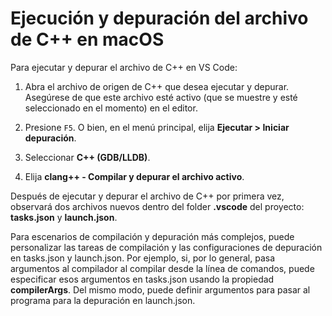<h1 data-loc-id="walkthrough.mac.title.run.and.debug.your.file">Ejecución y depuración del archivo de C++ en macOS</h1>
<p data-loc-id="walkthrough.mac.run.and.debug.your.file">Para ejecutar y depurar el archivo de C++ en VS Code:</p>
<ol>
<li><p data-loc-id="walkthrough.mac.instructions1">Abra el archivo de origen de C++ que desea ejecutar y depurar. Asegúrese de que este archivo esté activo (que se muestre y esté seleccionado en el momento) en el editor.</p>
</li>
<li><p data-loc-id="walkthrough.mac.press.f5">Presione <code>F5</code>. O bien, en el menú principal, elija <strong><span data-loc-id="walkthrough.mac.run" data-loc-hint="Refers to Run command on main menu">Ejecutar</span> &gt; <span data-loc-id="walkthrough.mac.start.debugging" data-loc-hint="Refers to Start Debugging command under Run menu on main menu">Iniciar depuración</span></strong>.</p>
</li>
<li><p data-loc-id="walkthrough.mac.select.compiler">Seleccionar <strong>C++ (GDB/LLDB)</strong>.</p>
</li>
<li><p data-loc-id="walkthrough.mac.choose.build.active.file">Elija <strong>clang++ - <span data-loc-id="walkthrough.mac.build.and.debug.active.file" data-loc-hint="Should be the same as translation for build.and.debug.active.file in extension.ts">Compilar y depurar el archivo activo</span></strong>.</p>
</li>
</ol>
<p data-loc-id="walkthrough.mac.after.running">Después de ejecutar y depurar el archivo de C++ por primera vez, observará dos archivos nuevos dentro del folder <strong>.vscode</strong> del proyecto: <strong>tasks.json</strong> y <strong>launch.json</strong>.</p>

<p data-loc-id="walkthrough.mac.for.more.complex">Para escenarios de compilación y depuración más complejos, puede personalizar las tareas de compilación y las configuraciones de depuración en <span>tasks.json</span> y <span>launch.json</span>. Por ejemplo, si, por lo general, pasa argumentos al compilador al compilar desde la línea de comandos, puede especificar esos argumentos en <span>tasks.json</span> usando la propiedad <strong>compilerArgs</strong>. Del mismo modo, puede definir argumentos para pasar al programa para la depuración en <span>launch.json</span>.</p>

